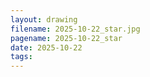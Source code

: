 ```yaml
---
layout: drawing
filename: 2025-10-22_star.jpg
pagename: 2025-10-22_star
date: 2025-10-22
tags:
---
```

